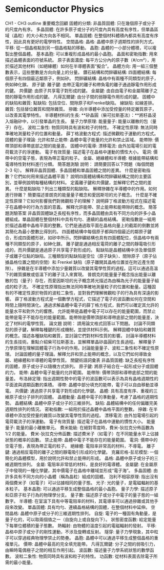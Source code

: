 # Semiconductor Physics

CH1 - CH3 outline
重要概念回顧
固體的分類:
非晶質固體: 只在幾個原子或分子的尺度內有序。
多晶固體: 在許多原子或分子的尺度內具有高度有序性，但單晶區域（晶粒）的大小和方向各不相同。
單晶固體: 在整個材料體積內都具有高度有序性，因此具有更好的電學特性。
空間晶格:
晶格: 晶體中原子週期性的排列方式。
平移: 從一個晶格點到另一個晶格點的移動。
晶胞: 晶體的一小部分體積，可以複製出整個晶體。
基本晶胞: 可以重複形成晶格的最小晶胞。
晶面和密勒指數: 用來描述晶體表面的符號系統。
原子表面濃度: 每平方公分內的原子數（#/cm²），用於描述其他材料（如絕緣體）如何在半導體表面“擬合”。
晶體方向: 用一組三個整數表示，這些整數是方向向量上的分量。
鑽石結構和閃鋅礦結構:
四面體結構: 每個原子有四個最近鄰原子，例如矽。
閃鋅礦結構: 晶格中有兩種不同類型的原子，例如砷化鎵。
原子鍵:
離子鍵: 由帶正電的離子和帶負電的離子通過靜電作用形成的鍵。
共價鍵: 由原子共享電子對形成的鍵。
金屬鍵: 由自由電子和金屬陽離子之間的靜電作用形成的鍵。
凡得瓦爾鍵: 由分子間的弱靜電作用形成的鍵。
固體中的缺陷和雜質:
點缺陷: 包括空位、間隙原子和Frenkel缺陷。
線缺陷: 如線差排。
雜質: 包括替位雜質和間隙雜質。
摻雜: 向半導體中添加受控量的特定雜質原子，以改善其電學特性。
半導體材料的生長:
**矽晶圓（柴可拉斯基法）：**將籽晶浸入熔融矽中，以引發單晶的生長。
量子力學原理:
能量量子: 能量以離散的包（量子）存在。
波粒二象性: 物質同時具有波和粒子的特性。
不確定性原理: 無法同時準確地測量粒子的位置和動量。
薛丁格波動方程式: 描述微觀粒子運動的方程式。
固體的量子理論:
允許和禁止能帶: 晶體中電子能量的允許和禁止區域。
能帶隙: 價帶頂部和導帶底部之間的能量差。
固體中的電導:
漂移電流: 由外加電場引起的電荷載流子的淨運動。
電子有效質量: 描述電子在晶格中運動的慣性大小。
電洞: 價帶中的空電子態，表現為帶正電的粒子。
金屬、絕緣體和半導體: 根據能帶結構和電導特性對材料進行分類。
簡答題測驗
說明： 請簡要回答以下問題（每個問題 2-3 句）。
解釋非晶質固體、多晶固體和單晶固體之間的差異。
什麼是密勒指數？它們如何用來描述晶體平面？
說明四面體結構和閃鋅礦結構之間的主要區別，並舉例說明每種結構的材料。
定義離子鍵和共價鍵，並解釋它們之間的差異。
什麼是點缺陷？列出三種類型的點缺陷。
解釋摻雜在半導體中的作用。如何進行摻雜？
簡要描述普朗克的能量量子概念和愛因斯坦的光子概念。
什麼是不確定性原理？它如何影響我們對微觀粒子的理解？
說明薛丁格波動方程式在描述電子在晶體中的行為方面的意義。
解釋允許能帶、禁止能帶和能帶隙的概念。
簡答題測驗答案
非晶質固體缺乏長程有序性，而多晶固體由具有不同方向的許多小晶體組成。單晶固體在整個材料中具有均勻、連續的晶格結構。
密勒指數是一組用於描述晶體中晶格平面的整數。它們是通過取平面在晶格向量上的截距的倒數並將其簡化為最小整數比得到的。
四面體結構中每個原子都與四個最近的鄰原子鍵合，形成四面體形狀，如矽中所示。閃鋅礦結構也具有四面體配位，但晶格中有兩種不同類型的原子，如砷化鎵。
離子鍵是通過相反電荷的離子之間的靜電吸引形成的，而共價鍵是通過原子共享電子對形成的。
點缺陷是晶體結構中涉及單個原子或離子位點的缺陷。三種類型的點缺陷是空位（原子缺失）、間隙原子（原子佔據晶格位置之間的空間）和 Frenkel 缺陷（原子離開其晶格位置並在附近產生間隙）。
摻雜是在半導體中添加少量雜質以改變其電學性質的過程。這可以通過高溫下的雜質擴散或低溫下的離子注入來實現。
普朗克的能量量子概念指出能量以離散的包（量子）存在，而愛因斯坦的光子概念將光描述為由稱為光子的能量量子組成的粒子流。
不確定性原理指出無法同時準確地測量粒子的位置和動量。這種固有的不確定性源於物質的波粒二象性，並對我們理解微觀粒子的行為具有深遠的影響。
薛丁格波動方程式是一個數學方程式，它描述了電子的波函數如何在空間和時間上隨時間演化。通過求解晶體中電子的薛丁格方程式，我們可以確定其允許的能量水平和對外力的響應。
允許能帶是晶體中電子可以存在的能量範圍，而禁止能帶是電子不能存在的能量範圍。能帶隙是價帶頂部和導帶底部之間的能量差，決定了材料的電學性質。
論文題
說明： 請用論文格式回答以下問題。
討論不同類型的原子鍵，解釋每種鍵的形成機制，並提供材料示例。
解釋固體中缺陷和雜質的概念。描述各種缺陷和雜質，並討論它們對材料性質的影響。
討論半導體材料的生長技術。重點介紹柴可拉斯基法，並解釋單晶矽晶圓的生長過程。
解釋量子力學原理在理解固體電子行為中的作用。討論能量量子、波粒二象性和不確定性原理。
討論固體的量子理論。解釋允許和禁止能帶的概念，以及它們如何導致金屬、絕緣體和半導體的電學性質。
關鍵術語詞彙表
非晶質固體: 缺乏長程有序性的固體，原子或分子以隨機方式排列。
原子鍵: 將原子結合在一起形成分子或固體的力。
能帶: 晶體中電子能量的允許範圍。
能帶隙: 價帶頂部和導帶底部之間的能量差。
布洛赫定理: 指出週期性勢中的電子的波函數可以表示為具有晶格週期性的平面波與週期函數的乘積。
導帶: 晶體中部分填充的能帶，電子可以自由移動並導電。
共價鍵: 通過原子共享電子對形成的化學鍵。
晶體: 具有高度有序、重複的三維原子或分子排列的固體。
晶體動量: 晶體中電子的準動量，考慮了晶格的週期性勢。
晶體結構: 晶體中原子或分子的三維排列。
缺陷: 晶體結構中的任何偏離完美週期性排列的情況。
密勒指數: 一組用於描述晶體中晶格平面的整數。
摻雜: 在半導體中添加受控量的雜質以改變其電學性質的過程。
漂移電流: 由外加電場引起的電荷載流子的淨運動。
電子有效質量: 描述電子在晶格中運動的慣性大小。
能量量子: 能量的最小離散單元。
費米能級: 在絕對零度時，費米-狄拉克分佈函數為 1/2 的能量。
費米-狄拉克分佈函數: 描述費米子（如電子）在不同能量水平上佔據狀態的概率的函數。
禁止能帶: 晶體中電子不能存在的能量範圍。
電洞: 價帶中的空電子態，表現為帶正電的粒子。
絕緣體: 電阻率非常高的材料，不導電。
離子鍵: 通過相反電荷的離子之間的靜電吸引形成的化學鍵。
克羅尼格-彭尼模型: 一個簡化的晶體模型，用於說明允許和禁止能帶的形成。
晶格: 晶體中原子或分子的三維週期性排列。
金屬: 電阻率非常低的材料，是良好的電導體。
金屬鍵: 在金屬原子中發現的一種化學鍵，其中價電子在晶格中離域並形成“電子海”。
多晶固體: 由許多具有不同方向的小晶體（稱為晶粒）組成的固體。
泡利不相容原理: 指出沒有兩個費米子（如電子）可以佔據相同的量子態。
光子: 光的量子，是電磁輻射的基本粒子。
基本晶胞: 可以通過平移生成整個晶格的最小晶胞。
量子力學: 描述原子和亞原子粒子行為的物理學分支。
量子數: 描述原子或分子中電子的量子態的一組數字。
半導體: 在室溫下具有中等電阻率的材料，其電導率可以通過摻雜或其他手段來改變。
單晶固體: 具有均勻、連續晶格結構的固體，在整個材料中延伸。
空間晶格: 晶體中原子或分子的三維週期性排列。
自旋: 電子的一種固有角動量，是量子化的，可以取兩個值之一（自旋向上或自旋向下）。
狀態密度函數: 給定能量下每單位體積的量子態數。
熱輻射: 由物體的溫度引起的電磁輻射的發射。
平移: 晶格中原子或分子的剛性運動，不涉及旋轉或反射。
隧穿: 量子力學現象，其中粒子可以穿過經典物理學禁止的勢壘。
晶胞: 晶體中可以通過平移生成整個晶格的重複單元。
價帶: 晶體中最高的完全填充能帶。
凡得瓦爾鍵: 分子之間的弱吸引力，由瞬時電偶極子之間的相互作用引起。
波函數: 描述量子力學系統狀態的數學函數。
波粒二象性: 物質同時具有波和粒子的特性。
功函數: 從材料表面去除電子所需的最小能量。
